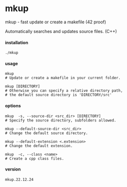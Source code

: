 # mkup
mkup - fast update or create a makefile (42 proof)

Automatically searches and updates source files. (C++)

#### installation
```
./mkup
```

#### usage
```
mkup
# Update or create a makefile in your current folder.
```
```
mkup [DIRECTORY]
# Otherwise you can specify a relative directory path,
# the default source directory is 'DIRECTORY/src'
```

#### options
```
mkup  -s, --source-dir <src_dir> [DIRECTORY]
# Specify the source directory, subfolders allowed.
```
```
mkup --default-source-dir <src_dir>
# Change the default source directory.
```
```
mkup --default-extension <.extension>
# Change the default extension.
```
```
mkup  -c, --class <name>
# Create a cpp class files.
```

#### version
```
mkup.22.12.24
```
